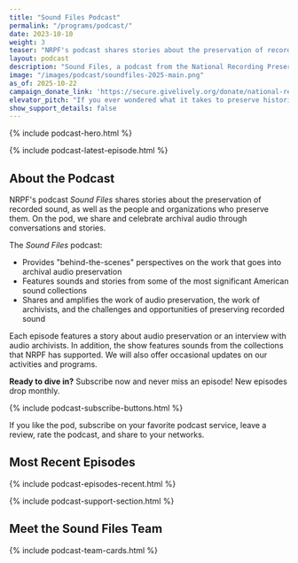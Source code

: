 ```yaml
---
title: "Sound Files Podcast"
permalink: "/programs/podcast/"
date: 2023-10-10
weight: 3
teaser: "NRPF's podcast shares stories about the preservation of recorded sound, as well as the people and organizations who preserve them."
layout: podcast
description: "Sound Files, a podcast from the National Recording Preservation Foundation (NRPF), celebrates and explains the preservation of recorded sounds and the people and organizations who preserve them."
image: "/images/podcast/soundfiles-2025-main.png"
as_of: 2025-10-22
campaign_donate_link: 'https://secure.givelively.org/donate/national-recording-preservation-foundation/sound-files-podcast'
elevator_pitch: "If you ever wondered what it takes to preserve historic sounds, this podcast is for you! Come and listen to hear about the preservation of recorded sounds and the people and organizations who preserve them."
show_support_details: false
---
```


{% include podcast-hero.html %}

{% include podcast-latest-episode.html %}

## About the Podcast

NRPF's podcast _Sound Files_ shares stories about the preservation of recorded sound, as well as the people and organizations who preserve them. On the pod, we share and celebrate archival audio through conversations and stories.

The _Sound Files_ podcast:

* Provides "behind-the-scenes" perspectives on the work that goes into archival audio preservation
* Features sounds and stories from some of the most significant American sound collections
* Shares and amplifies the work of audio preservation, the work of archivists, and the challenges and opportunities of preserving recorded sound

Each episode features a story about audio preservation or an interview with audio archivists. In addition, the show features sounds from the collections that NRPF has supported. We will also offer occasional updates on our activities and programs.

**Ready to dive in?** Subscribe now and never miss an episode! New episodes drop monthly.

{% include podcast-subscribe-buttons.html %}

If you like the pod, subscribe on your favorite podcast service, leave a review, rate the podcast, and share to your networks.

## Most Recent Episodes

{% include podcast-episodes-recent.html %}

{% include podcast-support-section.html %}

## Meet the Sound Files Team

{% include podcast-team-cards.html %}
